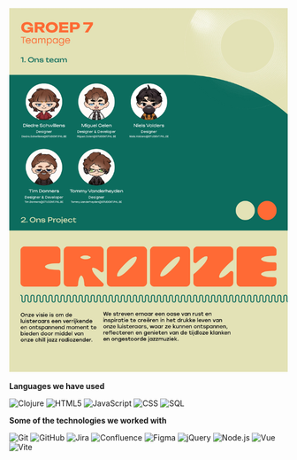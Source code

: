 [![Header](/public/teampage/teampage%20design-01.jpg)](https://sweet-crepe-4508d8.netlify.app/)

**Languages we have used**

![Clojure](https://img.shields.io/badge/-Clojure-000000?style=flat&logo=Clojure)
![HTML5](https://img.shields.io/badge/-HTML5-000000?style=flat&logo=HTML5)
![JavaScript](https://img.shields.io/badge/-JavaScript-000000?style=flat&logo=javascript)
![CSS](https://img.shields.io/badge/-CSS-000000?style=flat&logo=CSS3)
![SQL](https://img.shields.io/badge/-SQL-000000?style=flat&logo=MySQL)


**Some of the technologies we worked with**

![Git](https://img.shields.io/badge/-Git-000000?style=flat&logo=git&logoColor=F05032)
![GitHub](https://img.shields.io/badge/-GitHub-000000?style=flat&logo=github&logoColor=FFFFFF)
![Jira](https://img.shields.io/badge/-Jira-000000?style=flat&logo=jira-software&logoColor=white&logoColor=0052CC)
![Confluence](https://img.shields.io/badge/confluence-000000?style=flat&logo=confluence&logoColor=white)
![Figma](https://img.shields.io/badge/figma-000000?style=flat&logo=figma&logoColor=white)
![jQuery](https://img.shields.io/badge/-jQuery-000000?style=flat&logo=jQuery&logoColor=0769AD)
![Node.js](https://img.shields.io/badge/-Node.js-000000?style=flat&logo=node.js&logoColor=339933)
![Vue](https://img.shields.io/badge/-Vue-000000?style=flat&logo=Vue.js)
![Vite](https://img.shields.io/badge/Vite-000000?style=flat&logo=vite&logoColor=white) 
